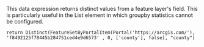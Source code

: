 This data expression returns distinct values from a feature layer's field. This is particularly useful in the List element in which groupby statistics cannot be configured.

```
return Distinct(FeatureSetByPortalItem(Portal('https://arcgis.com/'), 'f8492125f78445b284751ced4e9d6573' , 0, ['county'], false), "county") 
```
